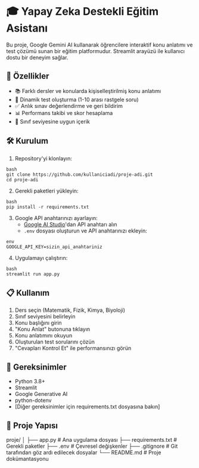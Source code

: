 # 🎓 Yapay Zeka Destekli Eğitim Asistanı

Bu proje, Google Gemini AI kullanarak öğrencilere interaktif konu anlatımı ve test çözümü sunan bir eğitim platformudur. Streamlit arayüzü ile kullanıcı dostu bir deneyim sağlar.

## 🚀 Özellikler

- 📚 Farklı dersler ve konularda kişiselleştirilmiş konu anlatımı
- 📝 Dinamik test oluşturma (1-10 arası rastgele soru)
- ✅ Anlık sınav değerlendirme ve geri bildirim
- 📊 Performans takibi ve skor hesaplama
- 🎯 Sınıf seviyesine uygun içerik

## 🛠️ Kurulum

1. Repository'yi klonlayın:

```
bash
git clone https://github.com/kullaniciadi/proje-adi.git
cd proje-adi
 ```
2. Gerekli paketleri yükleyin:

```
bash
pip install -r requirements.txt
```


3. Google API anahtarınızı ayarlayın:
   - [Google AI Studio](https://makersuite.google.com/app/apikey)'dan API anahtarı alın
   - `.env` dosyası oluşturun ve API anahtarınızı ekleyin:

```
env
GOOGLE_API_KEY=sizin_api_anahtariniz
```

4. Uygulamayı çalıştırın:

```
bash
streamlit run app.py
```


## 📋 Kullanım

1. Ders seçin (Matematik, Fizik, Kimya, Biyoloji)
2. Sınıf seviyesini belirleyin
3. Konu başlığını girin
4. "Konu Anlat" butonuna tıklayın
5. Konu anlatımını okuyun
6. Oluşturulan test sorularını çözün
7. "Cevapları Kontrol Et" ile performansınızı görün

## 🔧 Gereksinimler

- Python 3.8+
- Streamlit
- Google Generative AI
- python-dotenv
- [Diğer gereksinimler için requirements.txt dosyasına bakın]

## 📁 Proje Yapısı

proje/
│
├── app.py # Ana uygulama dosyası
├── requirements.txt # Gerekli paketler
├── .env # Çevresel değişkenler
├── .gitignore # Git tarafından göz ardı edilecek dosyalar
└── README.md # Proje dokümantasyonu

